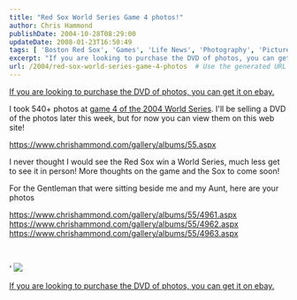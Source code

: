 ```yaml
---
title: "Red Sox World Series Game 4 photos!"
author: Chris Hammond
publishDate: 2004-10-28T08:29:00
updateDate: 2008-01-23T16:50:49
tags: [ 'Boston Red Sox', 'Games', 'Life News', 'Photography', 'Pictures', 'Places to See', 'Red Sox in St Louis', 'SEO' ]
excerpt: "If you are looking to purchase the DVD of photos, you can get it on ebay. I took 540+ photos at Game 4 of the 2004 World Series. I'll be selling a DVD of the photos later this week, but for now you can view them on this web site! https://www.chrishammond.com/gallery/albums/55.aspx I never thought I would see the Red Sox win a World Series, much less get to see it in person! More thoughts on the game and the Sox to come soon! For the Gentleman that were sitting beside me and my Aunt, here are your photos https://www.chrishammond.com/gallery/albums/55/4961.aspxhttps://www.chrishammond.com/gallery/albums/55/4962.aspxhttps://www.chrishammond.com/gallery/albums/55/4963.aspx &nbsp; '  If you are looking to purchase the DVD of photos, you can get it on..."
url: /2004/red-sox-world-series-game-4-photos  # Use the generated URL with year
---
```

<P><A href="https://cgi.ebay.com/ws/eBayISAPI.dll?ViewItem&amp;rd=1&amp;item=3770675725">If you are looking to purchase the DVD of photos, you can get it on ebay.</A></P> <P>I took 540+ photos at <A href="https://www.chrishammond.com/gallery/albums/55">game 4 of the 2004 World Series</A>. I'll be selling a DVD of the photos later this week, but for now you can view them on this web site!</P> <P><A href="https://www.chrishammond.com/gallery/albums/55.aspx">https://www.chrishammond.com/gallery/albums/55.aspx</A></P> <P>I never thought I would see the Red Sox win a World Series, much less get to see it in person! More thoughts on the game and the Sox to come soon!</P> <P>For the Gentleman that were sitting beside me and my Aunt, here are your photos</P> <P><U><FONT color=#800080><A href="https://www.chrishammond.com/gallery/albums/55/4961.aspx">https://www.chrishammond.com/gallery/albums/55/4961.aspx</A><BR><A href="https://www.chrishammond.com/gallery/albums/55/4962.aspx">https://www.chrishammond.com/gallery/albums/55/4962.aspx</FONT></U></A><BR><A href="https://www.chrishammond.com/gallery/albums/55/4963.aspx">https://www.chrishammond.com/gallery/albums/55/4963.aspx</A></P> <P>&nbsp;</P> <P>' <IMG src="/gallery/photos/55/4676/299x450.aspx"></P> <P><A href="https://cgi.ebay.com/ws/eBayISAPI.dll?ViewItem&amp;rd=1&amp;item=3770675725">If you are looking to purchase the DVD of photos, you can get it on ebay.</A></P>
